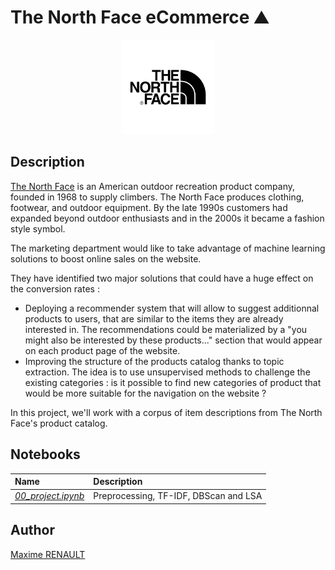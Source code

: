 # The North Face eCommerce ⛰️

<p align="center">
   <img src='./data/logo.png' height='150'>
</p>

## Description

[The North Face](https://www.thenorthface.fr/) is an American outdoor recreation product company, founded in 1968 to supply climbers. The North Face produces clothing, footwear, and outdoor equipment. By the late 1990s customers had expanded beyond outdoor enthusiasts and in the 2000s it became a fashion style symbol.

The marketing department would like to take advantage of machine learning solutions to boost online sales on the website.

They have identified two major solutions that could have a huge effect on the conversion rates :
- Deploying a recommender system that will allow to suggest additionnal products to users, that are similar to the items they are already interested in. The recommendations could be materialized by a "you might also be interested by these products..." section that would appear on each product page of the website.
- Improving the structure of the products catalog thanks to topic extraction. The idea is to use unsupervised methods to challenge the existing categories : is it possible to find new categories of product that would be more suitable for the navigation on the website ?

In this project, we'll work with a corpus of item descriptions from The North Face's product catalog.

## Notebooks

| Name | Description |
|:-|:-|
| [_00_project.ipynb_](./notebooks/00_project.ipynb) | Preprocessing, TF-IDF, DBScan and LSA |

## Author

[Maxime RENAULT](https://github.com/qxzjy)